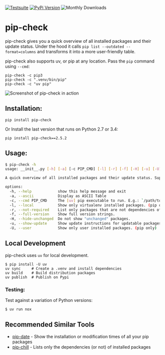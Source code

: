 [![Testsuite](https://github.com/bartTC/pip-check/actions/workflows/test.yml/badge.svg)](https://github.com/bartTC/pip-check/actions/workflows/test.yml)
[![PyPi Version](https://img.shields.io/pypi/v/pip-check
)](https://pypi.org/project/pip-check/)
![Monthly Downloads](https://img.shields.io/pypi/dm/pip-check
)

# pip-check

pip-check gives you a quick overview of all installed packages and their
update status. Under the hood it calls `pip list --outdated --format=columns`
and transforms it into a more user-friendly table.

pip-check also supports uv, or pip at any location. Pass the `pip`
command using `--cmd`:

```
pip-check -c pip3
pip-check -c ".venv/bin/pip"
pip-check -c "uv pip"
```

![Screenshot of pip-check in action](https://d.pr/i/ZDPuw5.png)

## Installation:

```
pip install pip-check
```
    
Or Install the last version that runs on Python 2.7 or 3.4:

```
pip install pip-check==2.5.2
```  

## Usage:

```bash
$ pip-check -h
usage: __init__.py [-h] [-a] [-c PIP_CMD] [-l] [-r] [-f] [-H] [-u] [-U]

A quick overview of all installed packages and their update status. Supports `pip` or `uv pip`.

options:
  -h, --help            show this help message and exit
  -a, --ascii           Display as ASCII Table
  -c, --cmd PIP_CMD     The [uv] pip executable to run. E.g.: `/path/to/pip` or `uv pip`. Default: `pip`
  -l, --local           Show only virtualenv installed packages. (pip only)
  -r, --not-required    List only packages that are not dependencies of installed packages. (pip only)
  -f, --full-version    Show full version strings.
  -H, --hide-unchanged  Do not show "unchanged" packages.
  -u, --show-update     Show update instructions for updatable packages. (pip only)
  -U, --user            Show only user installed packages. (pip only)
```

## Local Development

pip-check uses `uv` for local development.

```
$ pip install -U uv
uv sync     # Create a .venv and install dependencies
uv build    # Build distribution packages
uv publish  # Publish on Pypi
```

### Testing:

Test against a variation of Python versions:

```bash
$ uv run nox
```

## Recommended Similar Tools

- [pip-date](https://github.com/E3V3A/pip-date) - Show the installation or modification times of all your pip packages
- [pip-chill](https://github.com/rbanffy/pip-chill) - Lists only the dependencies (or not) of installed packages
